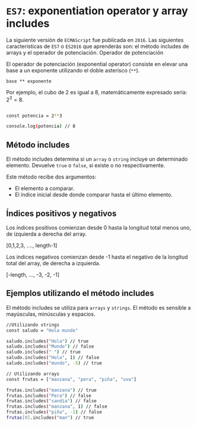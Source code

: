 # `ES7`: exponentiation operator y array includes

La siguiente versión de `ECMAScript` fue publicada en `2016`. Las siguientes características de `ES7` o `ES2016` que aprenderás son: el método includes de arrays y el operador de potenciación.
Operador de potenciación

El operador de potenciación (exponential operator) consiste en elevar una base a un exponente utilizando el doble asterisco (`**`).

`base ** exponente`

Por ejemplo, el cubo de 2 es igual a 8, matemáticamente expresado 
sería: $2^3=8$.

```bash

const potencia = 2**3

console.log(potencia) // 8
```

## Método includes

El método includes determina si un `array` o `string` incluye un determinado elemento. Devuelve `true` o `false`, si existe o no respectivamente.

Este método recibe dos argumentos:

* El elemento a comparar.
* El índice inicial desde donde comparar hasta el último elemento.

## Índices positivos y negativos

Los índices positivos comienzan desde 0 hasta la longitud total menos uno, de izquierda a derecha del array.

[0,1,2,3, ...., length-1]

Los índices negativos comienzan desde -1 hasta el negativo de la longitud total del array, de derecha a izquierda.

[-length, ...,  -3, -2, -1]

## Ejemplos utilizando el método includes

El método includes se utiliza para `arrays` y `strings`. El método es sensible a mayúsculas, minúsculas y espacios.

``` bash
//Utilizando strings
const saludo = "Hola mundo"

saludo.includes("Hola") // true
saludo.includes("Mundo") // false
saludo.includes(" ") // true
saludo.includes("Hola", 1) // false
saludo.includes("mundo", -5) // true

// Utilizando arrays
const frutas = ["manzana", "pera", "piña", "uva"]

frutas.includes("manzana") // true
frutas.includes("Pera") // false
frutas.includes("sandía") // false
frutas.includes("manzana", 1) // false
frutas.includes("piña", -1) // false
frutas[0].includes("man") // true
```

